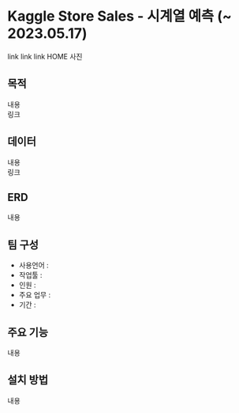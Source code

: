 # Kaggle Store Sales - 시계열 예측 (~ 2023.05.17)

link
link
link
HOME 사진
## 목적

내용<br/>
링크
## 데이터
내용<br/>
링크
## ERD
내용<br/>
## 팀 구성
- 사용언어 : 
- 작업툴 : 
- 인원 : 
- 주요 업무 : 
- 기간 : 

## 주요 기능
내용
## 설치 방법
내용
